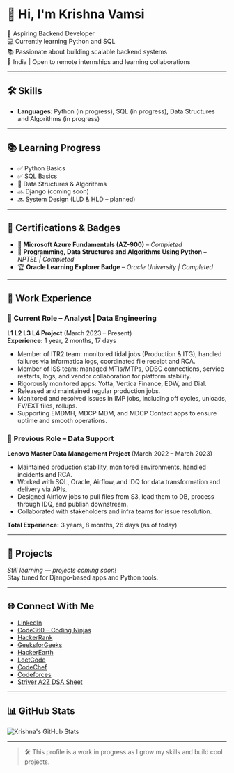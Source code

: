# 👋 Hi, I'm Krishna Vamsi

🎯 Aspiring Backend Developer  
💻 Currently learning Python and SQL  
📚 Passionate about building scalable backend systems  
📍 India | Open to remote internships and learning collaborations

---

## 🛠️ Skills

- **Languages**: Python (in progress), SQL (in progress), Data Structures and Algorithms (in progress)

---

## 📚 Learning Progress

- ✅ Python Basics  
- ✅ SQL Basics  
- 🚧 Data Structures & Algorithms  
- 🔜 Django (coming soon)  
- 🔜 System Design (LLD & HLD – planned)

---

## 🏅 Certifications & Badges

- 🧠 **Microsoft Azure Fundamentals (AZ-900)** – *Completed*  
- 🐍 **Programming, Data Structures and Algorithms Using Python** – *NPTEL | Completed*  
- 🏆 **Oracle Learning Explorer Badge** – *Oracle University | Completed*

---

## 💼 Work Experience

### 🔹 Current Role – Analyst | Data Engineering  
**L1 L2 L3 L4 Project** (March 2023 – Present)  
**Experience:** 1 year, 2 months, 17 days

- Member of ITR2 team: monitored tidal jobs (Production & ITG), handled failures via Informatica logs, coordinated file receipt and RCA.
- Member of ISS team: managed MTIs/MTPs, ODBC connections, service restarts, logs, and vendor collaboration for platform stability.
- Rigorously monitored apps: Yotta, Vertica Finance, EDW, and Dial.
- Released and maintained regular production jobs.
- Monitored and resolved issues in IMP jobs, including off cycles, unloads, FV/EXT files, rollups.
- Supporting EMDMH, MDCP MDM, and MDCP Contact apps to ensure uptime and smooth operations.

### 🔹 Previous Role – Data Support  
**Lenovo Master Data Management Project** (March 2022 – March 2023)

- Maintained production stability, monitored environments, handled incidents and RCA.
- Worked with SQL, Oracle, Airflow, and IDQ for data transformation and delivery via APIs.
- Designed Airflow jobs to pull files from S3, load them to DB, process through IDQ, and publish downstream.
- Collaborated with stakeholders and infra teams for issue resolution.

**Total Experience:** 3 years, 8 months, 26 days (as of today)

---

## 🚀 Projects

_Still learning — projects coming soon!_  
Stay tuned for Django-based apps and Python tools.

---

## 🌐 Connect With Me

- [LinkedIn](https://www.linkedin.com/in/kuchimanchi-krishna-vamsi-b3222a207)
- [Code360 – Coding Ninjas](https://www.naukri.com/code360/profile/eae126ed-a11d-49c4-96c3-01853a67e044)
- [HackerRank](https://www.hackerrank.com/profile/krishnavamsicoo1)
- [GeeksforGeeks](https://www.geeksforgeeks.org/user/krishnavams8zp/)
- [HackerEarth](https://www.hackerearth.com/@krishnavamsicool436/)
- [LeetCode](https://leetcode.com/u/4nwTTWeOg4/)
- [CodeChef](https://www.codechef.com/users/clowder_sky_79)
- [Codeforces](https://codeforces.com/profile/krishna_vamsi_536)
- [Striver A2Z DSA Sheet](https://takeuforward.org/profile/krishna_vamsi_123)

---

## 📊 GitHub Stats

![Krishna's GitHub Stats](https://github-readme-stats.vercel.app/api?username=krishnavamsi-be&show_icons=true&theme=tokyonight)

---

> 🛠 This profile is a work in progress as I grow my skills and build cool projects.
